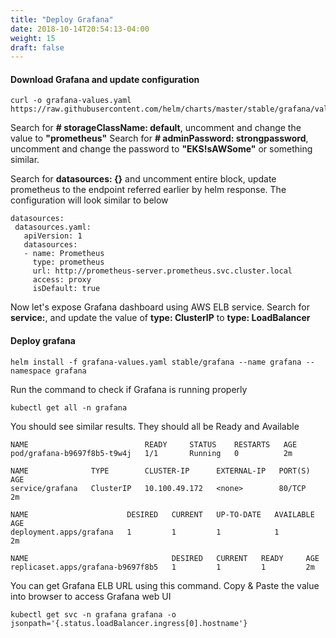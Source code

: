 ```yaml
---
title: "Deploy Grafana"
date: 2018-10-14T20:54:13-04:00
weight: 15
draft: false
---
```


#### Download Grafana and update configuration

```
curl -o grafana-values.yaml https://raw.githubusercontent.com/helm/charts/master/stable/grafana/values.yaml
```

Search for **# storageClassName: default**, uncomment and change the value to **"prometheus"**
Search for **# adminPassword: strongpassword**, uncomment and change the password to **"EKS!sAWSome"** or something similar.

Search for **datasources: {}** and uncomment entire block, update prometheus to the endpoint referred earlier by helm response. The configuration will look similar to below

```
datasources:
 datasources.yaml:
   apiVersion: 1
   datasources:
   - name: Prometheus
     type: prometheus
     url: http://prometheus-server.prometheus.svc.cluster.local
     access: proxy
     isDefault: true
```

Now let's expose Grafana dashboard using AWS ELB service. Search for **service:**, and update the value of **type: ClusterIP** to **type: LoadBalancer**

#### Deploy grafana

```
helm install -f grafana-values.yaml stable/grafana --name grafana --namespace grafana
```
Run the command to check if Grafana is running properly
```
kubectl get all -n grafana
```
You should see similar results. They should all be Ready and Available

```
NAME                          READY     STATUS    RESTARTS   AGE
pod/grafana-b9697f8b5-t9w4j   1/1       Running   0          2m

NAME              TYPE        CLUSTER-IP      EXTERNAL-IP   PORT(S)   AGE
service/grafana   ClusterIP   10.100.49.172   <none>        80/TCP    2m

NAME                      DESIRED   CURRENT   UP-TO-DATE   AVAILABLE   AGE
deployment.apps/grafana   1         1         1            1           2m

NAME                                DESIRED   CURRENT   READY     AGE
replicaset.apps/grafana-b9697f8b5   1         1         1         2m
```

You can get Grafana ELB URL using this command. Copy & Paste the value into browser to access Grafana web UI

```
kubectl get svc -n grafana grafana -o jsonpath='{.status.loadBalancer.ingress[0].hostname'}
```
